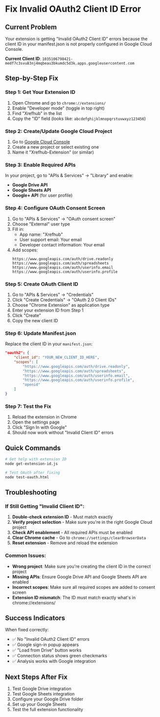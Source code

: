 # Fix Invalid OAuth2 Client ID Error

## Current Problem
Your extension is getting "Invalid OAuth2 Client ID" errors because the client ID in your manifest.json is not properly configured in Google Cloud Console.

**Current Client ID**: `1035106798421-medf7c3svu83nj4mqbeau3bkumdc5d3k.apps.googleusercontent.com`

## Step-by-Step Fix

### Step 1: Get Your Extension ID
1. Open Chrome and go to `chrome://extensions/`
2. Enable "Developer mode" (toggle in top right)
3. Find "Xrefhub" in the list
4. Copy the "ID" field (looks like: `abcdefghijklmnopqrstuvwxyz123456`)

### Step 2: Create/Update Google Cloud Project
1. Go to [Google Cloud Console](https://console.cloud.google.com/)
2. Create a new project or select existing one
3. Name it "Xrefhub-Extension" (or similar)

### Step 3: Enable Required APIs
In your project, go to "APIs & Services" → "Library" and enable:
- **Google Drive API**
- **Google Sheets API**
- **Google+ API** (for user profile)

### Step 4: Configure OAuth Consent Screen
1. Go to "APIs & Services" → "OAuth consent screen"
2. Choose "External" user type
3. Fill in:
   - App name: "Xrefhub"
   - User support email: Your email
   - Developer contact information: Your email
4. Add scopes:
   ```
   https://www.googleapis.com/auth/drive.readonly
   https://www.googleapis.com/auth/spreadsheets
   https://www.googleapis.com/auth/userinfo.email
   https://www.googleapis.com/auth/userinfo.profile
   ```

### Step 5: Create OAuth Client ID
1. Go to "APIs & Services" → "Credentials"
2. Click "Create Credentials" → "OAuth 2.0 Client IDs"
3. Choose "Chrome Extension" as application type
4. Enter your extension ID from Step 1
5. Click "Create"
6. Copy the new client ID

### Step 6: Update Manifest.json
Replace the client ID in your `manifest.json`:

```json
"oauth2": {
    "client_id": "YOUR_NEW_CLIENT_ID_HERE",
    "scopes": [
        "https://www.googleapis.com/auth/drive.readonly",
        "https://www.googleapis.com/auth/spreadsheets",
        "https://www.googleapis.com/auth/userinfo.email",
        "https://www.googleapis.com/auth/userinfo.profile",
        "openid"
    ]
}
```

### Step 7: Test the Fix
1. Reload the extension in Chrome
2. Open the settings page
3. Click "Sign In with Google"
4. Should now work without "Invalid Client ID" errors

## Quick Commands

```bash
# Get help with extension ID
node get-extension-id.js

# Test OAuth after fixing
node test-oauth.html
```

## Troubleshooting

### If Still Getting "Invalid Client ID":
1. **Double-check extension ID** - Must match exactly
2. **Verify project selection** - Make sure you're in the right Google Cloud project
3. **Check API enablement** - All required APIs must be enabled
4. **Clear Chrome cache** - Go to `chrome://settings/clearBrowserData`
5. **Reset extension** - Remove and reload the extension

### Common Issues:
- **Wrong project**: Make sure you're creating the client ID in the correct project
- **Missing APIs**: Ensure Google Drive API and Google Sheets API are enabled
- **Incorrect scopes**: Make sure all required scopes are added to consent screen
- **Extension ID mismatch**: The ID must match exactly what's in chrome://extensions/

## Success Indicators

When fixed correctly:
- ✅ No "Invalid OAuth2 Client ID" errors
- ✅ Google sign-in popup appears
- ✅ "Load from Drive" button works
- ✅ Connection status shows green checkmarks
- ✅ Analysis works with Google integration

## Next Steps After Fix

1. Test Google Drive integration
2. Test Google Sheets integration
3. Configure your Google Drive folder
4. Set up your Google Sheets
5. Test the full extension functionality 